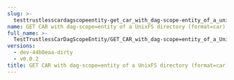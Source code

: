 ```yaml
---
slug: >-
  testtrustlesscardagscopeentity-get_car_with_dag-scope-entity_of_a_unixfs_directory_(format-car)
name: GET CAR with dag-scope=entity of a UnixFS directory (format=car)
full_name: >-
  TestTrustlessCarDagScopeEntity/GET_CAR_with_dag-scope=entity_of_a_UnixFS_directory_(format=car)
versions:
  - dev-44b0eaa-dirty
  - v0.0.2
title: GET CAR with dag-scope=entity of a UnixFS directory (format=car)
---
```



